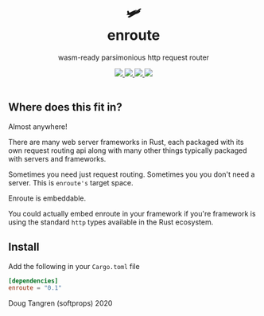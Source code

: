 <h1 align="center">
  🛩️
  <br/>
  enroute
</h1>

<p align="center">
   wasm-ready parsimonious http request router
</p>

<div align="center">
  <a href="https://github.com/softprops/again/enroute">
		<img src="https://github.com/softprops/enroute/workflows/Main/badge.svg"/>
	</a>
  <a href="https://crates.io/crates/enroute">
		<img src="http://meritbadge.herokuapp.com/enroute"/>
	</a>
  <a href="http://docs.rs/enroute">
		<img src="https://docs.rs/enroute/badge.svg"/>
	</a>  
  <a href="https://softprops.github.io/enroute">
		<img src="https://img.shields.io/badge/docs-master-green.svg"/>
	</a>
</div>

<br />

## Where does this fit in?

Almost anywhere!

There are many web server frameworks in Rust, each packaged with its own request routing api along with many other things typically packaged with servers and frameworks.

Sometimes you need just request routing. Sometimes you you don't need a server. This is `enroute's` target space. 

Enroute is embeddable.

You could actually embed enroute in your framework if you're framework is using the standard `http` types available in the Rust ecosystem.

## Install

Add the following in your `Cargo.toml` file

```toml
[dependencies]
enroute = "0.1"
```

 Doug Tangren (softprops) 2020